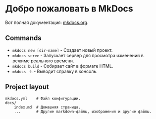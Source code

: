 # Добро пожаловать в MkDocs

Вот полная документация: [mkdocs.org](https://www.mkdocs.org).

## Commands

* `mkdocs new [dir-name]` - Создает новый проект.
* `mkdocs serve` - Запускает сервер для просмотра изменений в режиме реального времени.
* `mkdocs build` - Собирает сайт в формате HTML.
* `mkdocs -h` - Выводит справку в консоль.

## Project layout

    mkdocs.yml    # Файл конфигурации.
    docs/
        index.md  # Домашняя страница.
        ...       # Другие markdown-файлы, изображения и другие файлы.

